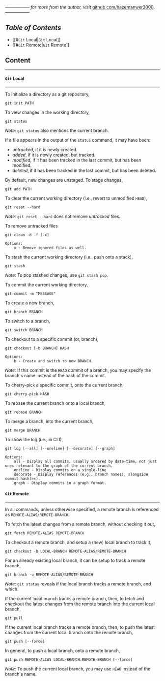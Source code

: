 ──────── *for more from the author, visit* [github.com/hazemanwer2000](https://github.com/hazemanwer2000). ────────
## *Table of Contents*

- [[#`Git` Local|`Git` Local]]
- [[#`Git` Remote|`Git` Remote]]
## Content
---
#### `Git` Local
---
To initialize a directory as a git repository,

```
git init PATH
```

To view changes in the working directory,

```
git status
```

*Note:* `git status` also mentions the current branch.

If a file appears in the output of the `status` command, it may have been:
* *untracked*, if it is newly created.
* *added*, if it is newly created, but tracked.
* *modified*, if it has been tracked in the last commit, but has been modified.
* *deleted*, if it has been tracked in the last commit, but has been deleted.

By default, new changes are unstaged. To stage changes,

```
git add PATH
```

To clear the current working directory (i.e., revert to unmodified `HEAD`),

```
git reset --hard
```

*Note:* `git reset --hard` does not remove *untracked* files.

To remove untracked files

```
git clean -d -f [-x]

Options:
	x - Remove ignored files as well.
```

To stash the current working directory (i.e., push onto a stack),

```
git stash
```

*Note:* To pop stashed changes, use `git stash pop`.

To commit the current working directory,

```
git commit -m "MESSAGE"
```

To create a new branch,

```
git branch BRANCH
```

To switch to a branch,

```
git switch BRANCH
```

To checkout to a specific commit (or, branch),

```
git checkout [-b BRANCH] HASH

Options:
	b - Create and switch to new BRANCH.
```

*Note:* If this commit is the `HEAD` commit of a branch, you may specify the branch's name instead of the hash of the commit.

To cherry-pick a specific commit, onto the current branch,

```
git cherry-pick HASH
```

To rebase the current branch onto a local branch,

```
git rebase BRANCH
```

To merge a branch, into the current branch,

```
git merge BRANCH
```

To show the log (i.e., in CLI),

```
git log [--all] [--oneline] [--decorate] [--graph]

Options:
	all - Display all commits, usually ordered by date-time, not just ones relevant to the graph of the current branch.
	oneline - Display commits on a single-line
	decorate - Display references (e.g., branch names), alongside commit hash(es).
	graph - Display commits in a graph format.
```
#### `Git` Remote
---
In all commands, unless otherwise specified, a remote branch is referenced as `REMOTE-ALIAS/REMOTE-BRANCH`.

To fetch the latest changes from a remote branch, without checking it out,

```
git fetch REMOTE-ALIAS REMOTE-BRANCH
```

To checkout a remote branch, and setup a (new) local branch to track it,

```
git checkout -b LOCAL-BRANCH REMOTE-ALIAS/REMOTE-BRANCH
```

For an already existing local branch, it can be setup to track a remote branch,

```
git branch -u REMOTE-ALIAS/REMOTE-BRANCH
```

*Note:* `git status` reveals if the local branch tracks a remote branch, and which.

If the current local branch tracks a remote branch, then, to fetch and checkout the latest changes from the remote branch into the current local branch,

```
git pull
```

If the current local branch tracks a remote branch, then, to push the latest changes from the current local branch onto the remote branch,

```
git push [--force]
```

In general, to push a local branch, onto a remote branch,

```
git push REMOTE-ALIAS LOCAL-BRANCH:REMOTE-BRANCH [--force]
```

*Note:* To push the current local branch, you may use `HEAD` instead of the branch's name.